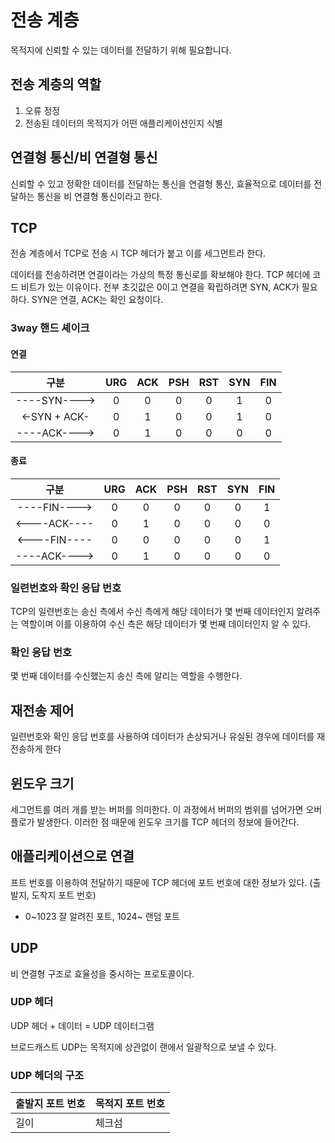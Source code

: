 # 전송 계층

목적지에 신뢰할 수 있는 데이터를 전달하기 위해 필요합니다.

## 전송 계층의 역할 

1. 오류 정정
2. 전송된 데이터의 목적지가 어떤 애플리케이션인지 식별

## 연결형 통신/비 연결형 통신

신뢰할 수 있고 정확한 데이터를 전달하는 통신을 연결형 통신, 효율적으로 데이터를 전달하는 통신을 비 연결형 통신이라고 한다.

## TCP

전송 계층에서 TCP로 전송 시 TCP 헤더가 붙고 이를 세그먼트라 한다.

데이터를 전송하려면 연결이라는 가상의 특정 통신로를 확보해야 한다. TCP 헤더에 코드 비트가 있는 이유이다. 전부 초깃값은 0이고 연결을 확립하려면 SYN, ACK가 필요하다. SYN은 연결, ACK는 확인 요청이다.

### 3way 핸드 셰이크

#### 연결

|     구분     |  URG  |  ACK  |  PSH  |  RST  |  SYN  |  FIN  |
| :----------: | :---: | :---: | :---: | :---: | :---: | :---: |
| ----SYN----> |   0   |   0   |   0   |   0   |   1   |   0   |
| <-SYN + ACK- |   0   |   1   |   0   |   0   |   1   |   0   |
| ----ACK----> |   0   |   1   |   0   |   0   |   0   |   0   |

#### 종료

|     구분     |  URG  |  ACK  |  PSH  |  RST  |  SYN  |  FIN  |
| :----------: | :---: | :---: | :---: | :---: | :---: | :---: |
| ----FIN----> |   0   |   0   |   0   |   0   |   0   |   1   |
| <----ACK---- |   0   |   1   |   0   |   0   |   0   |   0   |
| <----FIN---- |   0   |   0   |   0   |   0   |   0   |   1   |
| ----ACK----> |   0   |   1   |   0   |   0   |   0   |   0   |

### 일련번호와 확인 응답 번호

TCP의 일련번호는 송신 측에서 수신 측에게 해당 데이터가 몇 번째 데이터인지 알려주는 역할이며 이를 이용하여 수신 측은 해당 데이터가 몇 번째 데이터인지 알 수 있다.

### 확인 응답 번호

몇 번째 데이터를 수신했는지 송신 측에 알리는 역할을 수행한다.

## 재전송 제어 

일련번호와 확인 응답 번호를 사용하여 데이터가 손상되거나 유실된 경우에 데이터를 재 전송하게 한다

## 윈도우 크기

세그먼트를 여러 개를 받는 버퍼를 의미한다. 이 과정에서 버퍼의 범위를 넘어가면 오버플로가 발생한다. 이러한 점 때문에 윈도우 크기를 TCP 헤더의 정보에 들어간다.

## 애플리케이션으로 연결

프트 번호를 이용하여 전달하기 때문에 TCP 헤더에 포트 번호에 대한 정보가 있다. (출발지, 도착지 포트 번호)
- 0~1023 잘 알려진 포트, 1024~ 랜덤 포트

## UDP

비 연결형 구조로 효율성을 중시하는 프로토콜이다. 

### UDP 헤더

UDP 헤더 + 데이터 = UDP 데이터그램

브로드캐스트 UDP는 목적지에 상관없이 랜에서 일괄적으로 보낼 수 있다.

### UDP 헤더의 구조

| 출발지 포트 번호 | 목적지 포트 번호 |
| ---------------- | ---------------- |
| 길이             | 체크섬           |